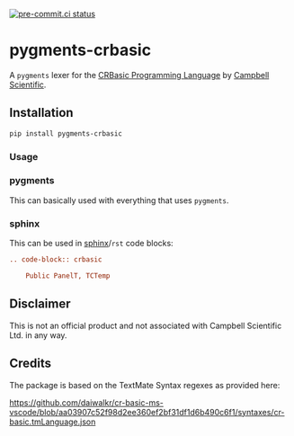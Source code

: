 [![pre-commit.ci status](https://results.pre-commit.ci/badge/github/jkittner/pygments-crbasic/main.svg)](https://results.pre-commit.ci/latest/github/jkittner/pygments-crbasic/main)

# pygments-crbasic

A `pygments` lexer for the [CRBasic Programming Language](https://help.campbellsci.com/crbasic/landing/Content/crbasic-help-home.htm) by [Campbell Scientific](https://www.campbellsci.com/).

## Installation

```bash
pip install pygments-crbasic
```

### Usage

### pygments

This can basically used with everything that uses `pygments`.

### sphinx

This can be used in [sphinx](https://www.sphinx-doc.org/en/master/)/`rst` code blocks:

```rst
.. code-block:: crbasic

    Public PanelT, TCTemp
```

## Disclaimer

This is not an official product and not associated with Campbell Scientific Ltd. in any way.

## Credits

The package is based on the TextMate Syntax regexes as provided here:

https://github.com/daiwalkr/cr-basic-ms-vscode/blob/aa03907c52f98d2ee360ef2bf31df1d6b490c6f1/syntaxes/cr-basic.tmLanguage.json
